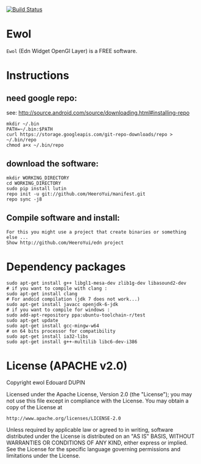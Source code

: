 [![Build Status](https://secure.travis-ci.org/HeeroYui/ewol.svg?branch=master)](https://travis-ci.org/HeeroYui/ewol)

Ewol
====

`Ewol` (Edn Widget OpenGl Layer) is a FREE software.

Instructions
============

need google repo:
-----------------

see: http://source.android.com/source/downloading.html#installing-repo

	mkdir ~/.bin
	PATH=~/.bin:$PATH
	curl https://storage.googleapis.com/git-repo-downloads/repo > ~/.bin/repo
	chmod a+x ~/.bin/repo


download the software:
----------------------

	mkdir WORKING_DIRECTORY
	cd WORKING_DIRECTORY
	sudo pip install lutin
	repo init -u git://github.com/HeeroYui/manifest.git
	repo sync -j8


Compile software and install:
-----------------------------

	For this you might use a project that create binaries or something else ...
	Show http://github.com/HeeroYui/edn project

Dependency packages
===================

	sudo apt-get install g++ libgl1-mesa-dev zlib1g-dev libasound2-dev
	# if you want to compile with clang :
	sudo apt-get install clang
	# For andoid compilation (jdk 7 does not work...)
	sudo apt-get install javacc openjdk-6-jdk
	# if you want to compile for windows :
	sudo add-apt-repository ppa:ubuntu-toolchain-r/test
	sudo apt-get update
	sudo apt-get install gcc-mingw-w64
	# on 64 bits processor for compatibility
	sudo apt-get install ia32-libs
	sudo apt-get install g++-multilib libc6-dev-i386

License (APACHE v2.0)
=====================

Copyright ewol Edouard DUPIN

Licensed under the Apache License, Version 2.0 (the "License");
you may not use this file except in compliance with the License.
You may obtain a copy of the License at

    http://www.apache.org/licenses/LICENSE-2.0

Unless required by applicable law or agreed to in writing, software
distributed under the License is distributed on an "AS IS" BASIS,
WITHOUT WARRANTIES OR CONDITIONS OF ANY KIND, either express or implied.
See the License for the specific language governing permissions and
limitations under the License.

